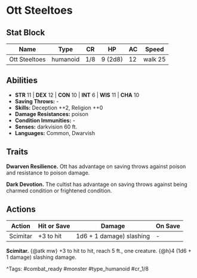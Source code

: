 # Ott Steeltoes

## Stat Block

| Name | Type | CR | HP | AC | Speed |
|------|------|----|----|----|-------|
| Ott Steeltoes | humanoid | 1/8 | 9 (2d8) | 12 | walk 25 |

## Abilities

- **STR** 11 | **DEX** 12 | **CON** 10 | **INT** 6 | **WIS** 11 | **CHA** 10
- **Saving Throws:** -  
- **Skills:** Deception ++2, Religion ++0  
- **Damage Resistances:** poison  
- **Condition Immunities:** -  
- **Senses:** darkvision 60 ft.  
- **Languages:** Common, Dwarvish

## Traits

**Dwarven Resilience.** Ott has advantage on saving throws against poison and resistance to poison damage.

**Dark Devotion.** The cultist has advantage on saving throws against being charmed condition or frightened condition.


## Actions

| Action | Hit or Save | Damage | On Save |
|--------|--------------|--------|----------|
| Scimitar | +3 to hit | 1d6 + 1 damage) slashing | - |

**Scimitar.** {@atk mw} +3 to hit to hit, reach 5 ft., one creature. {@h}4 (1d6 + 1 damage) slashing damage.


^Tags: #combat_ready #monster #type_humanoid #cr_1/8
